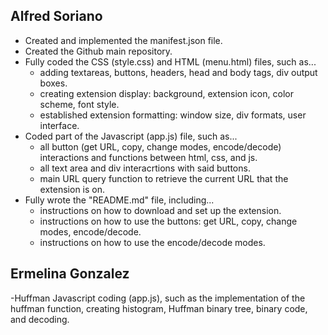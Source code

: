 ## Alfred Soriano
- Created and implemented the manifest.json file.
- Created the Github main repository.
- Fully coded the CSS (style.css) and HTML (menu.html) files, such as...
  - adding textareas, buttons, headers, head and body tags, div output boxes.
  - creating extension display: background, extension icon, color scheme, font style.
  - established extension formatting: window size, div formats, user interface.
- Coded part of the Javascript (app.js) file, such as...
  - all button (get URL, copy, change modes, encode/decode) interactions and functions between html, css, and js.
  - all text area and div interacrtions with said buttons.
  - main URL query function to retrieve the current URL that the extension is on.
- Fully wrote the "README.md" file, including...
  - instructions on how to download and set up the extension.
  - instructions on how to use the buttons: get URL, copy, change modes, encode/decode.
  - instructions on how to use the encode/decode modes.

## Ermelina Gonzalez
-Huffman Javascript coding (app.js), such as the implementation of the huffman function, creating histogram, Huffman binary tree, binary code, and decoding. 
